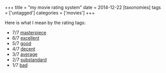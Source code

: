 +++
title = "my movie rating system"
date = 2014-12-22
[taxonomies]
tags = ['untagged']
categories = ['movies']
+++

Here is what I mean by the rating tags:

-   7/7 [masterpiece]
-   6/7 [excellent]
-   5/7 [good]
-   4/7 [decent]
-   3/7 [average]
-   2/7 [substandard]
-   1/7 [bad]

  [masterpiece]: http://tshepang.github.io/tags/masterpiece
  [excellent]: http://tshepang.github.io/tags/excellent
  [good]: http://tshepang.github.io/tags/good
  [decent]: http://tshepang.github.io/tags/decent
  [average]: http://tshepang.github.io/tags/average
  [substandard]: http://tshepang.github.io/tags/substandard
  [bad]: http://tshepang.github.io/tags/bad
